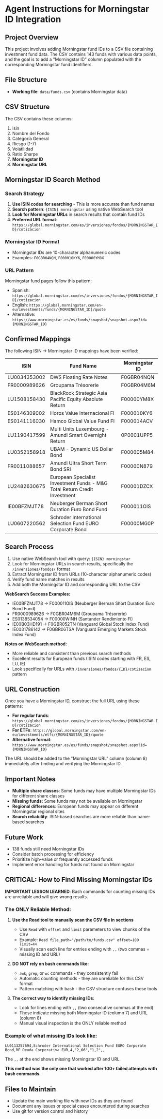 # Agent Instructions for Morningstar ID Integration

## Project Overview

This project involves adding Morningstar fund IDs to a CSV file containing
investment fund data. The CSV contains 143 funds with various data points,
and the goal is to add a "Morningstar ID" column populated with the
corresponding Morningstar fund identifiers.

## File Structure

- **Working file**: `data/funds.csv` (contains Morningstar data)

## CSV Structure

The CSV contains these columns:

1. Isin
2. Nombre del Fondo
3. Categoría General
4. Riesgo (1-7)
5. Volatilidad
6. Ratio Sharpe
7. **Morningstar ID**
8. **Morningstar URL**
## Morningstar ID Search Method

### Search Strategy

1. **Use ISIN codes for searching** - This is more accurate than fund names
2. **Search pattern**: `{ISIN} morningstar` using native WebSearch tool
3. **Look for Morningstar URLs** in search results that contain fund IDs
4. **Preferred URL format**: `https://global.morningstar.com/es/inversiones/fondos/{MORNINGSTAR_ID}/cotizacion`
### Morningstar ID Format

- Morningstar IDs are 10-character alphanumeric codes
- Examples: `F0GBR04NQN`, `F000010KY6`, `F00000YM8X`
### URL Pattern

Morningstar fund pages follow this pattern:

- Spanish: `https://global.morningstar.com/es/inversiones/fondos/{MORNINGSTAR_ID}/cotizacion`
- English: `https://global.morningstar.com/en-eu/investments/funds/{MORNINGSTAR_ID}/quote`
- Alternative: `https://www.morningstar.es/es/funds/snapshot/snapshot.aspx?id={MORNINGSTAR_ID}`
## Confirmed Mappings

The following ISIN → Morningstar ID mappings have been verified:

| ISIN | Fund Name | Morningstar ID |
|------|-----------|----------------|
| LU0034353002 | DWS Floating Rate Notes | F0GBR04NQN |
| FR0000989626 | Groupama Trésorerie | F0GBR04M6M |
| LU1508158430 | BlackRock Strategic Asia Pacific Equity Absolute Return | F00000YM8X |
| ES0146309002 | Horos Value Internacional FI | F000010KY6 |
| ES0141116030 | Hamco Global Value Fund FI | F000014ACV |
| LU1190417599 | Multi Units Luxembourg - Amundi Smart Overnight Return | 0P0001UPP5 |
| LU0352158918 | UBAM - Dynamic US Dollar Bond | F000005M84 |
| FR0011088657 | Amundi Ultra Short Term Bond SRI | F00000N879 |
| LU2482630675 | European Specialist Investment Funds - M&G Total Return Credit Investment | F00001DZCX |
| IE00BFZMJT78 | Neuberger Berman Short Duration Euro Bond Fund | F000011OIS |
| LU0607220562 | Schroder International Selection Fund EURO Corporate Bond | F00000MG0P |

## Search Process

1. Use native WebSearch tool with query: `{ISIN} morningstar`
2. Look for Morningstar URLs in search results, specifically the `/inversiones/fondos/` format
3. Extract Morningstar ID from URLs (10-character alphanumeric codes)
4. Verify fund name matches in results
5. Add both the Morningstar ID and corresponding URL to the CSV

**WebSearch Success Examples:**
- IE00BFZMJT78 → F000011OIS (Neuberger Berman Short Duration Euro Bond Fund)
- FR0000989626 → F0GBR04M6M (Groupama Trésorerie)
- ES0138534054 → F00000WINH (Santander Rendimiento FI) 
- IE00B03HD191 → F0GBR052TN (Vanguard Global Stock Index Fund)
- IE0031786142 → F0GBR06TSA (Vanguard Emerging Markets Stock Index Fund)

**Notes on WebSearch method:**
- More reliable and consistent than previous search methods
- Excellent results for European funds (ISIN codes starting with FR, ES, LU, IE)
- Look specifically for URLs with `/inversiones/fondos/{ID}/cotizacion` pattern
## URL Construction

Once you have a Morningstar ID, construct the full URL using these patterns:

- **For regular funds**: `https://global.morningstar.com/es/inversiones/fondos/{MORNINGSTAR_ID}/cotizacion`
- **For ETFs**: `https://global.morningstar.com/en-eu/investments/etfs/{MORNINGSTAR_ID}/quote`
- **Alternative format**: `https://www.morningstar.es/es/funds/snapshot/snapshot.aspx?id={MORNINGSTAR_ID}`

The URL should be added to the "Morningstar URL" column (column 8)
immediately after finding and verifying the Morningstar ID.
## Important Notes

- **Multiple share classes**: Some funds may have multiple Morningstar IDs
  for different share classes
- **Missing funds**: Some funds may not be available on Morningstar
- **Regional differences**: European funds may appear on different
  Morningstar regional sites
- **Search reliability**: ISIN-based searches are more reliable than
  name-based searches
## Future Work

- 138 funds still need Morningstar IDs
- Consider batch processing for efficiency
- Prioritize high-value or frequently accessed funds
- Implement error handling for funds not found on Morningstar
## CRITICAL: How to Find Missing Morningstar IDs

**IMPORTANT LESSON LEARNED**: Bash commands for counting missing IDs are unreliable and will give wrong results.

### The ONLY Reliable Method:

1. **Use the Read tool to manually scan the CSV file in sections**
   - Use `Read` with `offset` and `limit` parameters to view chunks of the CSV
   - Example: `Read file_path="/path/to/funds.csv" offset=100 limit=44`
   - Visually scan each line for entries ending with `,,` (two commas = missing ID and URL)

2. **DO NOT rely on bash commands like:**
   - `awk`, `grep`, or `wc` commands - they consistently fail
   - Automatic counting methods - they are unreliable for this CSV format
   - Pattern matching with bash - the CSV structure confuses these tools

3. **The correct way to identify missing IDs:**
   - Look for lines ending with `,,` (two consecutive commas at the end)
   - These indicate missing both Morningstar ID (column 7) and URL (column 8)
   - Manual visual inspection is the ONLY reliable method

### Example of what missing IDs look like:
```
LU0113257694,Schroder International Selection Fund EURO Corporate Bond,RF Deuda Corporativa EUR,4,"2,66","1,2",,
```
The `,,` at the end shows missing Morningstar ID and URL.

**This method was the only one that worked after 100+ failed attempts with bash commands.**

## Files to Maintain

- Update the main working file with new IDs as they are found
- Document any issues or special cases encountered during searches
- Use git for version control and history
